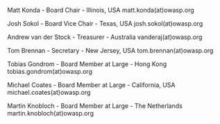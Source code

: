 Matt Konda - Board Chair - Illinois, USA matt.konda(at)owasp.org

Josh Sokol - Board Vice Chair - Texas, USA josh.sokol(at)owasp.org

Andrew van der Stock - Treasurer - Australia vanderaj(at)owasp.org

Tom Brennan - Secretary - New Jersey, USA tom.brennan(at)owasp.org

Tobias Gondrom - Board Member at Large - Hong Kong
tobias.gondrom(at)owasp.org

Michael Coates - Board Member at Large - California, USA
michael.coates(at)owasp.org

Martin Knobloch - Board Member at Large - The Netherlands
martin.knobloch(at)owasp.org